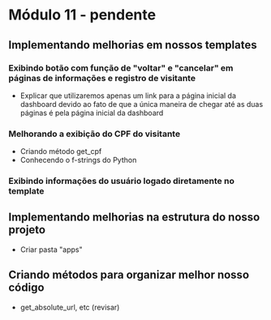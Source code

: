 # Módulo 11 - pendente

## Implementando melhorias em nossos templates

### Exibindo botão com função de "voltar" e "cancelar" em páginas de informações e registro de visitante

* Explicar que utilizaremos apenas um link para a página inicial da dashboard devido ao fato de que a única maneira de chegar até as duas páginas é pela página inicial da dashboard

### Melhorando a exibição do CPF do visitante

* Criando método get\_cpf
* Conhecendo o f-strings do Python

### Exibindo informações do usuário logado diretamente no template

## Implementando melhorias na estrutura do nosso projeto

* Criar pasta "apps"

## Criando métodos para organizar melhor nosso código

* get\_absolute\_url, etc \(revisar\)

